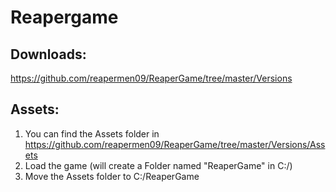 # Reapergame

## Downloads:
https://github.com/reapermen09/ReaperGame/tree/master/Versions

## Assets:
1. You can find the Assets folder in https://github.com/reapermen09/ReaperGame/tree/master/Versions/Assets
2. Load the game (will create a Folder named "ReaperGame" in C:/)
3. Move the Assets folder to C:/ReaperGame
